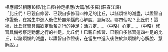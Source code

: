 相應部51相應18經/比丘經(神足相應/大篇/修多羅)(莊春江譯)  
「比丘們！已親自修習、已親自多修習四神足的比丘，以諸煩惱的滅盡，以證智自作證後，在當生中進入後住於無煩惱的心解脫、慧解脫。哪四個呢？比丘們！這裡，比丘修習具備欲定勤奮之行的神足；活力定……（中略）心定……（中略）修習具備考察定勤奮之行的神足。比丘們！已親自修習、已親自多修習這四神足的比丘，以諸煩惱的滅盡，以證智自作證後，在當生中進入後住於無煩惱的心解脫、慧解脫。」  
  
  
